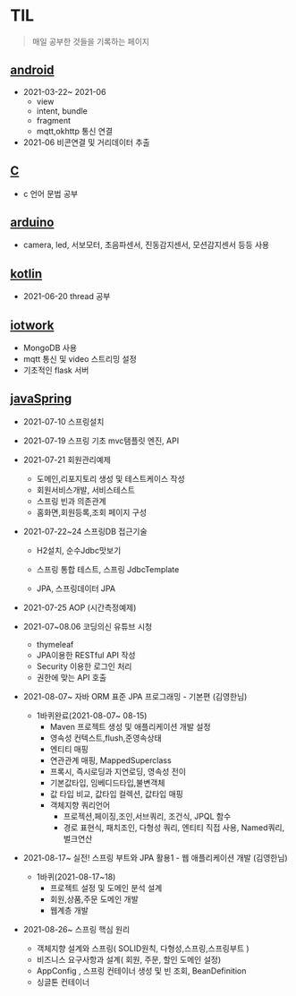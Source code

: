 # TIL



> 매일 공부한 것들을 기록하는 페이지



## [android](./work/androidWork)

* 2021-03-22~ 2021-06
  * view
  * intent, bundle
  * fragment
  * mqtt,okhttp 통신 연결
* 2021-06  비콘연결 및 거리데이터 추출



## [C](./work/myc)

* c 언어 문법 공부



## [arduino](./work/arduino)

* camera, led, 서보모터, 초음파센서, 진동감지센서, 모션감지센서 등등 사용



## [kotlin](./work/realKotlinWork)

* 2021-06-20 thread 공부



## [iotwork](./work/iotwork)

* MongoDB 사용
* mqtt 통신 및 video 스트리밍 설정
* 기초적인 flask 서버



## [javaSpring](./work/javaSpring)

* 2021-07-10 스프링설치
* 2021-07-19 스프링 기초 mvc탬플릿 엔진, API
* 2021-07-21 회원관리예제
  * 도메인,리포지토리 생성 및 테스트케이스 작성
  * 회원서비스개발, 서비스테스트
  * 스프링 빈과 의존관계
  * 홈화면,회원등록,조회 페이지 구성
* 2021-07-22~24 스프링DB 접근기술
  
  * H2설치, 순수Jdbc맛보기
  * 스프링 통합 테스트, 스프링 JdbcTemplate
  
  * JPA, 스프링데이터 JPA
* 2021-07-25 AOP (시간측정예제)
* 2021-07~08.06 코딩의신 유튜브 시청
  * thymeleaf
  * JPA이용한 RESTful API 작성
  * Security 이용한 로그인 처리
  * 권한에 맞는 API 호출
* 2021-08-07~ 자바 ORM 표준 JPA 프로그래밍 - 기본편 (김영한님)
  * 1바퀴완료(2021-08-07~ 08-15)
    * Maven 프로젝트 생성 및 애플리케이션 개발 설정
    * 영속성 컨텍스트,flush,준영속상태
    * 엔티티 매핑
    * 연관관계 매핑, MappedSuperclass
    * 프록시, 즉시로딩과 지연로딩, 영속성 전이
    * 기본값타입, 임베디드타입,불변객체
    * 값 타입 비교, 값타입 컬렉션, 값타입 매핑
    * 객체지향 쿼리언어
      * 프로젝션,페이징,조인,서브쿼리, 조건식, JPQL 함수
      * 경로 표현식, 패치조인, 다형성 쿼리, 엔티티 직접 사용, Named쿼리, 벌크연산
* 2021-08-17~ 실전! 스프링 부트와 JPA 활용1 - 웹 애플리케이션 개발 (김영한님)
  * 1바퀴(2021-08-17~18)
    * 프로젝트 설정 및 도메인 분석 설계
    * 회원,상품,주문 도메인 개발
    * 웹계층 개발
* 2021-08-26~ 스프링 핵심 원리
  * 객체지향 설계와 스프링( SOLID원칙, 다형성,스프링,스프링부트 )
  * 비즈니스 요구사항과 설계( 회원, 주문, 할인 도메인 설정)
  * AppConfig , 스프링 컨테이너 생성 및 빈 조회, BeanDefinition
  * 싱글톤 컨테이너

